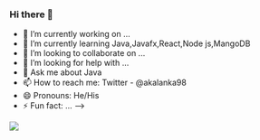 ### Hi there 👋



- 🔭 I’m currently working on ...
- 🌱 I’m currently learning Java,Javafx,React,Node js,MangoDB
- 👯 I’m looking to collaborate on ...
- 🤔 I’m looking for help with ...
- 💬 Ask me about Java
- 📫 How to reach me: Twitter - @akalanka98
- 😄 Pronouns: He/His
- ⚡ Fun fact: ...
-->

<img src= "https://github-readme-stats.vercel.app/api?username=Nipulakalanka&&show_icons=true&title_color=ffffff&icon_color=bb2acf&text_color=daf7dc&bg_color=151515">
